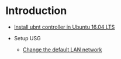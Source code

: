 # Introduction

* [Install ubnt controller in Ubuntu 16.04 LTS](https://teddychan.gitbook.io/ubnt-unifi-guide/install-ubnt-controller-in-ubuntu-16.04lts-in-gcp-aws)
* Setup USG

  * [Change the default LAN network](https://teddychan.gitbook.io/ubnt-unifi-guide/setup-usg-by-ssh/change-the-default-lan-network)

